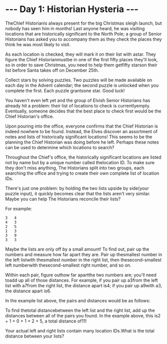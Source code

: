 # --- Day 1: Historian Hysteria ---

TheChief Historianis always present for the big Christmas sleigh launch, but nobody has seen him in months! Last anyone heard, he was visiting locations that are historically significant to the North Pole; a group of Senior Historians has asked you to accompany them as they check the places they think he was most likely to visit.

As each location is checked, they will mark it on their list with astar. They figure the Chief Historianmustbe in one of the first fifty places they'll look, so in order to save Christmas, you need to help them getfifty starson their list before Santa takes off on December 25th.

Collect stars by solving puzzles.  Two puzzles will be made available on each day in the Advent calendar; the second puzzle is unlocked when you complete the first.  Each puzzle grantsone star. Good luck!

You haven't even left yet and the group of Elvish Senior Historians has already hit a problem: their list of locations to check is currentlyempty. Eventually, someone decides that the best place to check first would be the Chief Historian's office.

Upon pouring into the office, everyone confirms that the Chief Historian is indeed nowhere to be found. Instead, the Elves discover an assortment of notes and lists of historically significant locations! This seems to be the planning the Chief Historian was doing before he left. Perhaps these notes can be used to determine which locations to search?

Throughout the Chief's office, the historically significant locations are listed not by name but by a unique number called thelocation ID. To make sure they don't miss anything, The Historians split into two groups, each searching the office and trying to create their own complete list of location IDs.

There's just one problem: by holding the two lists upside by side(your puzzle input), it quickly becomes clear that the lists aren't very similar. Maybe you can help The Historians reconcile their lists?

For example:

```shell
3   4
4   3
2   5
1   3
3   9
3   3
```
Maybe the lists are only off by a small amount! To find out, pair up the numbers and measure how far apart they are. Pair up thesmallest number in the left listwith thesmallest number in the right list, then thesecond-smallest left numberwith thesecond-smallest right number, and so on.

Within each pair, figure outhow far apartthe two numbers are; you'll need toadd up all of those distances. For example, if you pair up a3from the left list with a7from the right list, the distance apart is4; if you pair up a9with a3, the distance apart is6.

In the example list above, the pairs and distances would be as follows:

To find thetotal distancebetween the left list and the right list, add up the distances between all of the pairs you found. In the example above, this is2 + 1 + 0 + 1 + 2 + 5, a total distance of11!

Your actual left and right lists contain many location IDs.What is the total distance between your lists?

